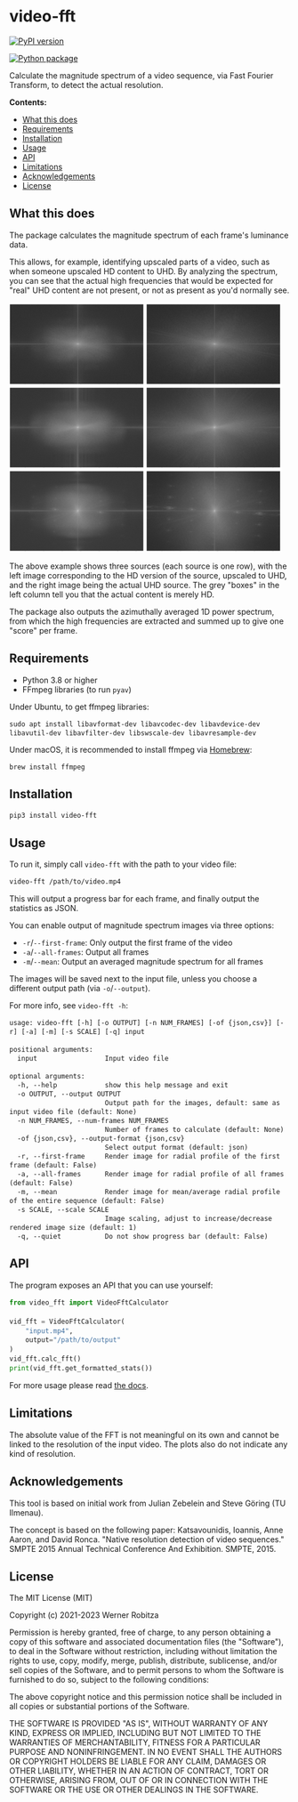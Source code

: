 # video-fft

[![PyPI version](https://img.shields.io/pypi/v/video-fft.svg)](https://pypi.org/project/video-fft)

[![Python package](https://github.com/slhck/video-fft/actions/workflows/python-package.yml/badge.svg)](https://github.com/slhck/video-fft/actions/workflows/python-package.yml)

Calculate the magnitude spectrum of a video sequence, via Fast Fourier Transform, to detect the actual resolution.

**Contents:**

- [What this does](#what-this-does)
- [Requirements](#requirements)
- [Installation](#installation)
- [Usage](#usage)
- [API](#api)
- [Limitations](#limitations)
- [Acknowledgements](#acknowledgements)
- [License](#license)

## What this does

The package calculates the magnitude spectrum of each frame's luminance data.

This allows, for example, identifying upscaled parts of a video, such as when someone upscaled HD content to UHD. By analyzing the spectrum, you can see that the actual high frequencies that would be expected for "real" UHD content are not present, or not as present as you'd normally see.

![](example.png)

The above example shows three sources (each source is one row), with the left image corresponding to the HD version of the source, upscaled to UHD, and the right image being the actual UHD source. The grey "boxes" in the left column tell you that the actual content is merely HD.

The package also outputs the azimuthally averaged 1D power spectrum, from which the high frequencies are extracted and summed up to give one "score" per frame.

## Requirements

- Python 3.8 or higher
- FFmpeg libraries (to run `pyav`)

Under Ubuntu, to get ffmpeg libraries:

    sudo apt install libavformat-dev libavcodec-dev libavdevice-dev libavutil-dev libavfilter-dev libswscale-dev libavresample-dev

Under macOS, it is recommended to install ffmpeg via [Homebrew](https://brew.sh):

    brew install ffmpeg

## Installation

```
pip3 install video-fft
```

## Usage

To run it, simply call `video-fft` with the path to your video file:

```bash
video-fft /path/to/video.mp4
```

This will output a progress bar for each frame, and finally output the statistics as JSON.

You can enable output of magnitude spectrum images via three options:

- `-r`/`--first-frame`: Only output the first frame of the video
- `-a`/`--all-frames`: Output all frames
- `-m`/`--mean`: Output an averaged magnitude spectrum for all frames

The images will be saved next to the input file, unless you choose a different output path (via `-o`/`--output`).

For more info, see `video-fft -h`:

```
usage: video-fft [-h] [-o OUTPUT] [-n NUM_FRAMES] [-of {json,csv}] [-r] [-a] [-m] [-s SCALE] [-q] input

positional arguments:
  input                 Input video file

optional arguments:
  -h, --help            show this help message and exit
  -o OUTPUT, --output OUTPUT
                        Output path for the images, default: same as input video file (default: None)
  -n NUM_FRAMES, --num-frames NUM_FRAMES
                        Number of frames to calculate (default: None)
  -of {json,csv}, --output-format {json,csv}
                        Select output format (default: json)
  -r, --first-frame     Render image for radial profile of the first frame (default: False)
  -a, --all-frames      Render image for radial profile of all frames (default: False)
  -m, --mean            Render image for mean/average radial profile of the entire sequence (default: False)
  -s SCALE, --scale SCALE
                        Image scaling, adjust to increase/decrease rendered image size (default: 1)
  -q, --quiet           Do not show progress bar (default: False)
```

## API

The program exposes an API that you can use yourself:

```python
from video_fft import VideoFftCalculator

vid_fft = VideoFftCalculator(
    "input.mp4",
    output="/path/to/output"
)
vid_fft.calc_fft()
print(vid_fft.get_formatted_stats())
```

For more usage please read [the docs](https://htmlpreview.github.io/?https://github.com/slhck/video-fft/blob/master/docs/video_fft.html).

## Limitations

The absolute value of the FFT is not meaningful on its own and cannot be linked to the resolution of the input video. The plots also do not indicate any kind of resolution.

## Acknowledgements

This tool is based on initial work from Julian Zebelein and Steve Göring (TU Ilmenau).

The concept is based on the following paper: Katsavounidis, Ioannis, Anne Aaron, and David Ronca. "Native resolution detection of video sequences." SMPTE 2015 Annual Technical Conference And Exhibition. SMPTE, 2015.

## License

The MIT License (MIT)

Copyright (c) 2021-2023 Werner Robitza

Permission is hereby granted, free of charge, to any person obtaining a
copy of this software and associated documentation files (the
"Software"), to deal in the Software without restriction, including
without limitation the rights to use, copy, modify, merge, publish,
distribute, sublicense, and/or sell copies of the Software, and to
permit persons to whom the Software is furnished to do so, subject to
the following conditions:

The above copyright notice and this permission notice shall be included
in all copies or substantial portions of the Software.

THE SOFTWARE IS PROVIDED "AS IS", WITHOUT WARRANTY OF ANY KIND, EXPRESS
OR IMPLIED, INCLUDING BUT NOT LIMITED TO THE WARRANTIES OF
MERCHANTABILITY, FITNESS FOR A PARTICULAR PURPOSE AND NONINFRINGEMENT.
IN NO EVENT SHALL THE AUTHORS OR COPYRIGHT HOLDERS BE LIABLE FOR ANY
CLAIM, DAMAGES OR OTHER LIABILITY, WHETHER IN AN ACTION OF CONTRACT,
TORT OR OTHERWISE, ARISING FROM, OUT OF OR IN CONNECTION WITH THE
SOFTWARE OR THE USE OR OTHER DEALINGS IN THE SOFTWARE.
